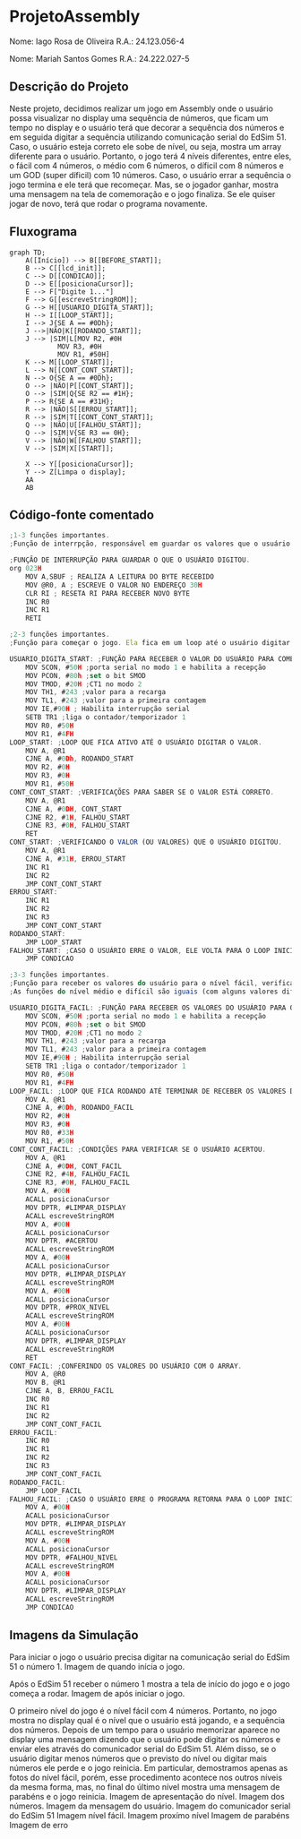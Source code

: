 # ProjetoAssembly
Nome: Iago Rosa de Oliveira R.A.: 24.123.056-4

Nome: Mariah Santos Gomes R.A.: 24.222.027-5

## Descrição do Projeto

Neste projeto, decidimos realizar um jogo em Assembly onde o usuário possa visualizar no display uma sequência de números, que ficam um tempo no display e o usuário terá que decorar a sequência dos números e em seguida digitar a sequência utilizando comunicação serial do EdSim 51. Caso, o usuário esteja correto ele sobe de nível, ou seja, mostra um array diferente para o usuário. Portanto, o jogo terá 4 níveis diferentes, entre eles, o fácil com 4 números, o médio com 6 números, o díficil com 8 números e um GOD (super díficil) com 10 números. Caso, o usuário errar a sequência o jogo termina e ele terá que recomeçar. Mas, se o jogador ganhar, mostra uma mensagem na tela de comemoração e o jogo finaliza. Se ele quiser jogar de novo, terá que rodar o programa novamente. 

## Fluxograma
```mermaid
graph TD;
    A([Início]) --> B[[BEFORE_START]];
    B --> C[[lcd_init]];
    C --> D[[CONDICAO]];
    D --> E[[posicionaCursor]];
    E --> F["Digite 1..."]
    F --> G[[escreveStringROM]];
    G --> H[[USUARIO_DIGITA_START]];
    H --> I[[LOOP_START]];
    I --> J{SE A == #0Dh};
    J -->|NÃO|K[[RODANDO_START]];
    J --> |SIM|L[MOV R2, #0H
            MOV R3, #0H
            MOV R1, #50H]
    K --> M[[LOOP_START]];
    L --> N[[CONT_CONT_START]];
    N --> O{SE A == #0Dh};
    O --> |NÃO|P[[CONT_START]];
    O --> |SIM|Q{SE R2 == #1H};
    P --> R{SE A == #31H};
    R --> |NÃO|S[[ERROU_START]];
    R --> |SIM|T[[CONT_CONT_START]]; 
    Q --> |NÃO|U[[FALHOU_START]];
    Q --> |SIM|V{SE R3 == 0H};
    V --> |NÃO|W[[FALHOU START]];
    V --> |SIM|X[[START]];

    X --> Y[[posicionaCursor]];
    Y --> Z[Limpa o display];
    AA
    AB

```

## Código-fonte comentado

```javascript
;1-3 funções importantes.
;Função de interrpção, responsável em guardar os valores que o usuário digitou em um array.

;FUNÇÃO DE INTERRUPÇÃO PARA GUARDAR O QUE O USUÁRIO DIGITOU. 
org 023H
	MOV A,SBUF ; REALIZA A LEITURA DO BYTE RECEBIDO
	MOV @R0, A ; ESCREVE O VALOR NO ENDEREÇO 30H
	CLR RI ; RESETA RI PARA RECEBER NOVO BYTE
	INC R0
	INC R1
	RETI
```

```javascript
;2-3 funções importantes.
;Função para começar o jogo. Ela fica em um loop até o usuário digitar 1 (nem mais e nem menos).

USUARIO_DIGITA_START: ;FUNÇÃO PARA RECEBER O VALOR DO USUÁRIO PARA COMEÇAR O JOGO.
	MOV SCON, #50H ;porta serial no modo 1 e habilita a recepção
	MOV PCON, #80h ;set o bit SMOD 
	MOV TMOD, #20H ;CT1 no modo 2 
	MOV TH1, #243 ;valor para a recarga 
	MOV TL1, #243 ;valor para a primeira contagem
	MOV IE,#90H ; Habilita interrupção serial
	SETB TR1 ;liga o contador/temporizador 1 
	MOV R0, #50H
	MOV R1, #4FH
LOOP_START: ;LOOP QUE FICA ATIVO ATÉ O USUÁRIO DIGITAR O VALOR.
	MOV A, @R1
	CJNE A, #0Dh, RODANDO_START
	MOV R2, #0H
	MOV R3, #0H 
	MOV R1, #50H
CONT_CONT_START: ;VERIFICAÇÕES PARA SABER SE O VALOR ESTÁ CORRETO.
	MOV A, @R1
	CJNE A, #0DH, CONT_START
	CJNE R2, #1H, FALHOU_START
	CJNE R3, #0H, FALHOU_START
	RET
CONT_START: ;VERIFICANDO O VALOR (OU VALORES) QUE O USUÁRIO DIGITOU.
	MOV A, @R1
	CJNE A, #31H, ERROU_START
	INC R1
	INC R2
	JMP CONT_CONT_START
ERROU_START:
	INC R1
	INC R2
	INC R3
	JMP CONT_CONT_START
RODANDO_START:
	JMP LOOP_START
FALHOU_START: ;CASO O USUÁRIO ERRE O VALOR, ELE VOLTA PARA O LOOP INICIAL.
	JMP CONDICAO
```

```javascript
;3-3 funções importantes.
;Função para receber os valores do usuário para o nível fácil, verificar eles, e dizer se o usuário acertou ou não. Caso o usuário tenha acertado ele pula para o próximo nível, caso não, ele volta para o loop inicial.
;As funções do nível médio e difícil são iguais (com alguns valores diferentes), e o nível GOD é bem parecido, mudando que se o usuário ganhar ele também volta para o loop inicial.

USUARIO_DIGITA_FACIL: ;FUNÇÃO PARA RECEBER OS VALORES DO USUÁRIO PARA O NÍVEL FÁCIL.
	MOV SCON, #50H ;porta serial no modo 1 e habilita a recepção
	MOV PCON, #80h ;set o bit SMOD 
	MOV TMOD, #20H ;CT1 no modo 2 
	MOV TH1, #243 ;valor para a recarga 
	MOV TL1, #243 ;valor para a primeira contagem
	MOV IE,#90H ; Habilita interrupção serial
	SETB TR1 ;liga o contador/temporizador 1 
	MOV R0, #50H
	MOV R1, #4FH
LOOP_FACIL: ;LOOP QUE FICA RODANDO ATÉ TERMINAR DE RECEBER OS VALORES DO USUÁRIO.
	MOV A, @R1
	CJNE A, #0Dh, RODANDO_FACIL
	MOV R2, #0H
	MOV R3, #0H 
	MOV R0, #33H
	MOV R1, #50H
CONT_CONT_FACIL: ;CONDIÇÕES PARA VERIFICAR SE O USUÁRIO ACERTOU.
	MOV A, @R1
	CJNE A, #0DH, CONT_FACIL
	CJNE R2, #4H, FALHOU_FACIL
	CJNE R3, #0H, FALHOU_FACIL
	MOV A, #00H
	ACALL posicionaCursor
	MOV DPTR, #LIMPAR_DISPLAY
	ACALL escreveStringROM
	MOV A, #00H
	ACALL posicionaCursor
	MOV DPTR, #ACERTOU
	ACALL escreveStringROM
	MOV A, #00H
	ACALL posicionaCursor
	MOV DPTR, #LIMPAR_DISPLAY
	ACALL escreveStringROM
	MOV A, #00H
	ACALL posicionaCursor
	MOV DPTR, #PROX_NIVEL
	ACALL escreveStringROM
	MOV A, #00H
	ACALL posicionaCursor
	MOV DPTR, #LIMPAR_DISPLAY
	ACALL escreveStringROM
	RET
CONT_FACIL: ;CONFERINDO OS VALORES DO USUÁRIO COM O ARRAY.
	MOV A, @R0
	MOV B, @R1
	CJNE A, B, ERROU_FACIL
	INC R0
	INC R1
	INC R2
	JMP CONT_CONT_FACIL
ERROU_FACIL:
	INC R0
	INC R1
	INC R2
	INC R3
	JMP CONT_CONT_FACIL
RODANDO_FACIL:
	JMP LOOP_FACIL
FALHOU_FACIL: ;CASO O USUÁRIO ERRE O PROGRAMA RETORNA PARA O LOOP INICIAL.
	MOV A, #00H
	ACALL posicionaCursor
	MOV DPTR, #LIMPAR_DISPLAY
	ACALL escreveStringROM
	MOV A, #00H
	ACALL posicionaCursor
	MOV DPTR, #FALHOU_NIVEL
	ACALL escreveStringROM
	MOV A, #00H
	ACALL posicionaCursor
	MOV DPTR, #LIMPAR_DISPLAY
	ACALL escreveStringROM
	JMP CONDICAO
```

## Imagens da Simulação
Para iniciar o jogo o usuário precisa digitar na comunicação serial do EdSim 51 o número 1.
Imagem de quando inícia o jogo.

Após o EdSim 51 receber o número 1 mostra a tela de início do jogo e o jogo começa a rodar. 
Imagem de após iniciar o jogo.

O primeiro nível do jogo é o nível fácil com 4 números. Portanto, no jogo mostra no display qual é o nível que o usuário está jogando, e a sequência dos números. Depois de um tempo para o usuário memorizar aparece no display uma mensagem dizendo que o usuário pode digitar os números e enviar eles através do comunicador serial do EdSim 51. Além disso, se o usuário digitar menos números que o previsto do nível ou digitar mais números ele perde e o jogo reinicia.  Em particular, demostramos apenas as fotos do nível fácil, porém, esse procedimento acontece nos outros níveis da mesma forma, mas, no final do último nível mostra uma mensagem de parabéns e o jogo reinicia.
Imagem de apresentação do nível.
Imagem dos números.
Imagem da mensagem do usuário.
Imagem do comunicador serial do EdSim 51
Imagem nível fácil.
Imagem proxímo nível
Imagem de parabéns
Imagem de erro
